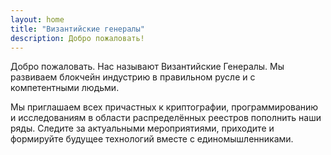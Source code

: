 ```yaml
---
layout: home
title: "Византийские генералы"
description: Добро пожаловать! 
---
```


Добро пожаловать. Нас называют Византийские Генералы. Мы развиваем блокчейн индустрию в правильном русле и с компетентными людьми. 

Мы приглашаем всех причастных к криптографии, программированию и исследованиям в области распределённых реестров пополнить наши ряды. Следите за актуальными мероприятиями, приходите и формируйте будущее технологий вместе с единомышленниками.
